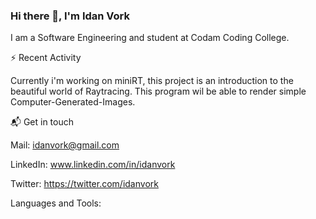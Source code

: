 ### Hi there 👋, I'm Idan Vork
I am a Software Engineering and student at Codam Coding College.


⚡ Recent Activity

Currently i'm working on miniRT, this project is an introduction to the beautiful world of Raytracing.
This program wil  be able to render simple Computer-Generated-Images.

📬 Get in touch

Mail: idanvork@gmail.com

LinkedIn: www.linkedin.com/in/idanvork

Twitter: https://twitter.com/idanvork


Languages and Tools:
